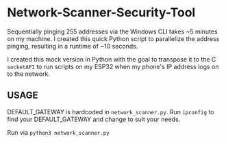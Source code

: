 # Network-Scanner-Security-Tool
Sequentially pinging 255 addresses via the Windows CLI takes ~5 minutes on my machine. I created this quick Python script to parallelize the address pinging, resulting in a runtime of ~10 seconds.

I created this mock version in Python with the goal to transpose it to the C `socketAPI` to run scripts on my ESP32 when my phone's IP address logs on to the network.

## USAGE
DEFAULT_GATEWAY is hardcoded in `network_scanner.py`. Run `ipconfig` to find your DEFAULT_GATEWAY and change to suit your needs.

Run via `python3 network_scanner.py`
